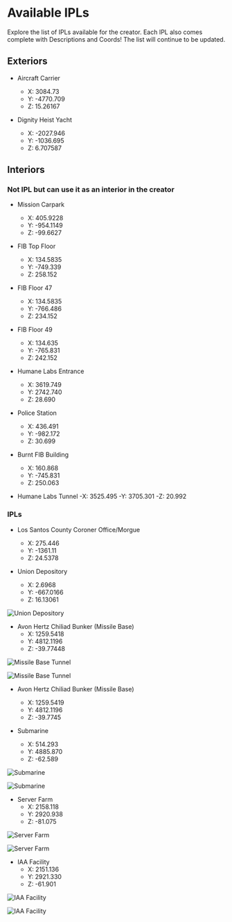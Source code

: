 # Available IPLs

Explore the list of IPLs available for the creator. Each IPL also comes complete with Descriptions and Coords! The list will continue to be updated.

## Exteriors

* Aircraft Carrier
  - X: 3084.73
  - Y: -4770.709
  - Z: 15.26167

* Dignity Heist Yacht
  - X: -2027.946
  - Y: -1036.695
  - Z: 6.707587

## Interiors

### Not IPL but can use it as an interior in the creator
* Mission Carpark
  - X: 405.9228
  - Y: -954.1149
  - Z: -99.6627

* FIB Top Floor
  - X: 134.5835
  - Y: -749.339
  - Z: 258.152

* FIB Floor 47
  - X: 134.5835
  - Y: -766.486
  - Z: 234.152

* FIB Floor 49
  - X: 134.635
  - Y: -765.831
  - Z: 242.152

* Humane Labs Entrance
  - X: 3619.749
  - Y: 2742.740
  - Z: 28.690

* Police Station
  - X: 436.491
  - Y: -982.172
  - Z: 30.699

* Burnt FIB Building
  - X: 160.868
  - Y: -745.831
  - Z: 250.063

* Humane Labs Tunnel 
  -X: 3525.495 
  -Y: 3705.301 
  -Z: 20.992

### IPLs

* Los Santos County Coroner Office/Morgue
  - X: 275.446
  - Y: -1361.11
  - Z: 24.5378

* Union Depository
  - X: 2.6968
  - Y: -667.0166
  - Z: 16.13061
  
![Union Depository](https://www.neptune.work/images/upload/interior-union-depository.jpg)

* Avon Hertz Chiliad Bunker (Missile Base)
  - X: 1259.5418
  - Y: 4812.1196
  - Z: -39.77448

![Missile Base Tunnel](https://www.neptune.work/images/upload/interior-avon-bunker-belong-to-list-12-1.jpg)

![Missile Base Tunnel](https://www.neptune.work/images/upload/interior-avon-bunker-belong-to-list-12-2.jpg)

* Avon Hertz Chiliad Bunker (Missile Base)
  - X: 1259.5419
  - Y: 4812.1196
  - Z: -39.7745

* Submarine
  - X: 514.293
  - Y: 4885.870
  - Z: -62.589

![Submarine](https://www.neptune.work/images/upload/interior-submarine-1.jpg)

![Submarine](https://www.neptune.work/images/upload/interior-submarine-2.jpg)

* Server Farm
  - X: 2158.118
  - Y: 2920.938
  - Z: -81.075

![Server Farm](https://www.neptune.work/images/upload/interior-server-farm-1.jpg)

![Server Farm](https://www.neptune.work/images/upload/interior-server-farm-2.jpg)

* IAA Facility
  - X: 2151.136
  - Y: 2921.330
  - Z: -61.901

![IAA Facility](https://www.neptune.work/images/upload/interior-iaa-facility-1.jpg)

![IAA Facility](https://www.neptune.work/images/upload/interior-iaa-facility-2.jpg)
